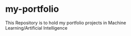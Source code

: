 # my-portfolio
This Repository is to hold my portfolio projects in Machine Learning/Artificial Intelligence
